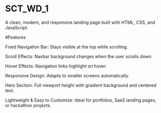# SCT_WD_1
A clean, modern, and responsive landing page built with HTML, CSS, and JavaScript.

#Features

Fixed Navigation Bar: Stays visible at the top while scrolling.

Scroll Effects: Navbar background changes when the user scrolls down.

Hover Effects: Navigation links highlight on hover.

Responsive Design: Adapts to smaller screens automatically.

Hero Section: Full viewport height with gradient background and centered text.

Lightweight & Easy to Customize: Ideal for portfolios, SaaS landing pages, or hackathon projects.
